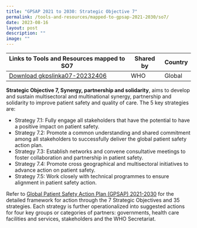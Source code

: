 ```yaml
---
title: "GPSAP 2021 to 2030: Strategic Objective 7"
permalink: /tools-and-resources/mapped-to-gpsap-2021-2030/so7/
date: 2023-08-16
layout: post
description: ""
image: ""
---
```

| Links to Tools and Resources mapped to SO7 | Shared by | Country |
| -------- | -------- | -------- |
| [Download gkpslinka07-20232406](/files/gkpslinka07-20232406.pdf)    | WHO | Global |

**Strategic Objective 7, Synergy, partnership
and solidarity**, aims to develop and sustain multisectoral and multinational synergy, partnership and solidarity to improve patient safety and quality of care. The 5 key strategies are:

* Strategy 7.1: Fully engage all stakeholders that have the potential to have a positive
impact on patient safety.
* Strategy 7.2: Promote a common understanding and shared commitment among all stakeholders to successfully deliver the global patient safety action plan.
* Strategy 7.3: Establish networks and convene consultative meetings to foster collaboration and partnership in patient safety.
* Strategy 7.4: Promote cross geographical and multisectoral initiatives to advance action on patient safety.
* Strategy 7.5: Work closely with technical programmes to ensure alignment in patient safety action.

Refer to [Global Patient Safety Action Plan (GPSAP) 2021-2030](https://www.who.int/teams/integrated-health-services/patient-safety/policy/global-patient-safety-action-plan) for the detailed framework for action through the 7 Strategic Objectives and 35 strategies. Each strategy is further operationalized into suggested actions for four key groups or categories of partners: governments, health care facilities and services, stakeholders and the WHO Secretariat.